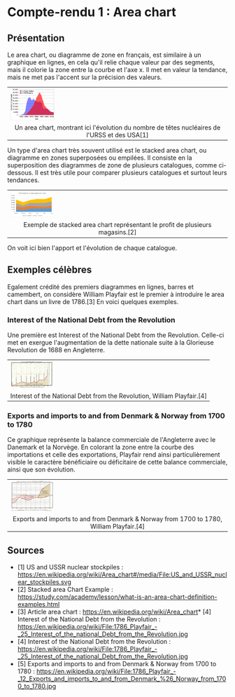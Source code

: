 # Compte-rendu 1 : Area chart

## Présentation
Le area chart, ou diagramme de zone en français, est similaire à un graphique en lignes, en cela qu'il relie chaque valeur par des segments, mais il colorie la zone entre la courbe et l'axe x. Il met en valeur la tendance, mais ne met pas l'accent sur la précision des valeurs.

<table border="0">
  <tr>
    <td>
      <img src="img/tetesnucleaires.png" style="width: 100px;">
    </td>
  </tr>
  <tr>
    <td align="center">
      Un area chart, montrant ici l'évolution du nombre de têtes nucléaires de l'URSS et des USA[1]
    </td>
  </tr>
</table>

Un type d'area chart très souvent utilisé est le stacked area chart, ou diagramme en zones superposées ou empilées. Il consiste en la superposition des diagrammes de zone de plusieurs catalogues, comme ci-dessous. Il est très utile pour comparer plusieurs catalogues et surtout leurs tendances.

<table border="0">
  <tr>
    <td>
      <img src="img/store.png" style="width: 100px;">
    </td>
  </tr>
  <tr>
    <td align="center">
      Exemple de stacked area chart représentant le profit de plusieurs magasins.[2]
    </td>
  </tr>
</table>

On voit ici bien l'apport et l'évolution de chaque catalogue.

## Exemples célèbres

Egalement crédité des premiers diagrammes en lignes, barres et camembert, on considère William Playfair est le premier à introduire le area chart dans un livre de 1786.[3]
En voici quelques exemples.

### Interest of the National Debt from the Revolution

Une première est Interest of the National Debt from the Revolution. Celle-ci met en exergue l'augmentation de la dette nationale suite à la Glorieuse Revolution de 1688 en Angleterre.

<table border="0">
  <tr>
    <td>
      <img src="img/debt.jpg" style="width: 100px;">
    </td>
  </tr>
  <tr>
    <td align="center">
      Interest of the National Debt from the Revolution, William Playfair.[4]
    </td>
  </tr>
</table>

### Exports and imports to and from Denmark & Norway from 1700 to 1780

Ce graphique représente la balance commerciale de l'Angleterre avec le Danemark et la Norvège. En colorant la zone entre la courbe des importations et celle des exportations, Playfair rend ainsi particulièrement visible le caractère bénéficiaire ou déficitaire de cette balance commerciale, ainsi que son évolution.

<table border="0">
  <tr>
    <td>
      <img src="img/Exports.jpg" style="width: 100px;">
    </td>
  </tr>
  <tr>
    <td align="center">
      Exports and imports to and from Denmark & Norway from 1700 to 1780, William Playfair.[4]
    </td>
  </tr>
</table>

## Sources

* [1] US and USSR nuclear stockpiles : https://en.wikipedia.org/wiki/Area_chart#/media/File:US_and_USSR_nuclear_stockpiles.svg
* [2] Stacked area Chart Example : https://study.com/academy/lesson/what-is-an-area-chart-definition-examples.html
* [3] Article area chart : https://en.wikipedia.org/wiki/Area_chart* [4] Interest of the National Debt from the Revolution : https://en.wikipedia.org/wiki/File:1786_Playfair_-_25_Interest_of_the_national_Debt_from_the_Revolution.jpg
* [4] Interest of the National Debt from the Revolution : https://en.wikipedia.org/wiki/File:1786_Playfair_-_25_Interest_of_the_national_Debt_from_the_Revolution.jpg
* [5] Exports and imports to and from Denmark & Norway from 1700 to 1780 : https://en.wikipedia.org/wiki/File:1786_Playfair_-_12_Exports_and_imports_to_and_from_Denmark_%26_Norway_from_1700_to_1780.jpg
